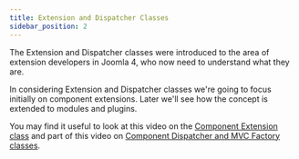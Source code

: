 ```yaml
---
title: Extension and Dispatcher Classes
sidebar_position: 2
---
```

The Extension and Dispatcher classes were introduced to the area of extension developers in Joomla 4, who now need to understand what they are. 

In considering Extension and Dispatcher classes we're going to focus initially on component extensions. Later we'll see how the concept is extended to modules and plugins. 

You may find it useful to look at this video on the [Component Extension class](https://youtu.be/Rf8GhHQ_b3I) and part of this video on [Component Dispatcher and MVC Factory classes](https://youtu.be/zUu-a2KbdVE).